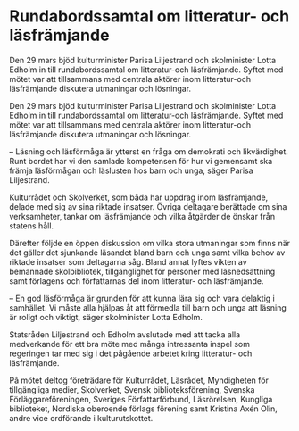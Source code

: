 # Rundabordssamtal om litteratur- och läsfrämjande

Den 29 mars bjöd kulturminister Parisa Liljestrand och skolminister Lotta Edholm in till rundabordssamtal om litteratur-och läsfrämjande. Syftet med mötet var att tillsammans med centrala aktörer inom litteratur-och läsfrämjande diskutera utmaningar och lösningar.

Den 29 mars bjöd kulturminister Parisa Liljestrand och skolminister Lotta Edholm in till rundabordssamtal om litteratur-och läsfrämjande. Syftet med mötet var att tillsammans med centrala aktörer inom litteratur-och läsfrämjande diskutera utmaningar och lösningar.

– Läsning och läsförmåga är ytterst en fråga om demokrati och likvärdighet. Runt bordet har vi den samlade kompetensen för hur vi gemensamt ska främja läsförmågan och läslusten hos barn och unga, säger Parisa Liljestrand.

Kulturrådet och Skolverket, som båda har uppdrag inom läsfrämjande, delade med sig av sina riktade insatser. Övriga deltagare berättade om sina verksamheter, tankar om läsfrämjande och vilka åtgärder de önskar från statens håll.

Därefter följde en öppen diskussion om vilka stora utmaningar som finns när det gäller det sjunkande läsandet bland barn och unga samt vilka behov av riktade insatser som deltagarna såg. Bland annat lyftes vikten av bemannade skolbibliotek, tillgänglighet för personer med läsnedsättning samt förlagens och författarnas del inom litteratur- och läsfrämjande.

– En god läsförmåga är grunden för att kunna lära sig och vara delaktig i samhället. Vi måste alla hjälpas åt att förmedla till barn och unga att läsning är roligt och viktigt, säger skolminister Lotta Edholm.

Statsråden Liljestrand och Edholm avslutade med att tacka alla medverkande för ett bra möte med många intressanta inspel som regeringen tar med sig i det pågående arbetet kring litteratur- och läsfrämjande.

På mötet deltog företrädare för Kulturrådet, Läsrådet, Myndigheten för tillgängliga medier, Skolverket, Svensk biblioteksförening, Svenska Förläggareföreningen, Sveriges Författarförbund, Läsrörelsen, Kungliga biblioteket, Nordiska oberoende förlags förening samt Kristina Axén Olin, andre vice ordförande i kulturutskottet.
